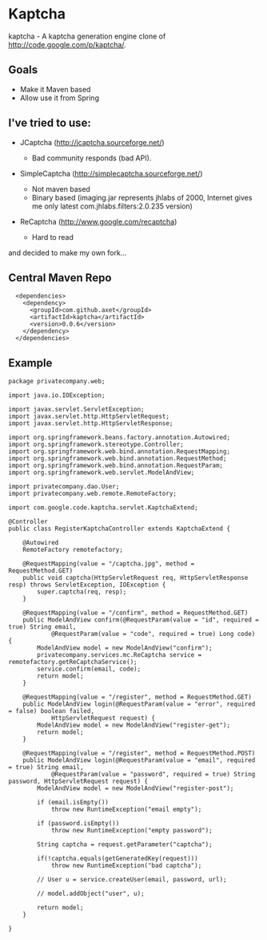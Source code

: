 # Kaptcha

kaptcha - A kaptcha generation engine clone of http://code.google.com/p/kaptcha/.

## Goals

  - Make it Maven based
  - Allow use it from Spring

## I've tried to use:

  * JCaptcha (http://jcaptcha.sourceforge.net/)
    - Bad community responds (bad API).
    
  * SimpleCaptcha (http://simplecaptcha.sourceforge.net/)
    - Not maven based
    - Binary based (imaging.jar represents jhlabs of 2000,
      Internet gives me only latest com.jhlabs.filters:2.0.235 version)
      
  * ReCaptcha (http://www.google.com/recaptcha)
    - Hard to read

and decided to make my own fork...

## Central Maven Repo
```
  <dependencies>
    <dependency>
      <groupId>com.github.axet</groupId>
      <artifactId>kaptcha</artifactId>
      <version>0.0.6</version>
    </dependency>
  </dependencies>
```

## Example

	package privatecompany.web;
	
	import java.io.IOException;
	
	import javax.servlet.ServletException;
	import javax.servlet.http.HttpServletRequest;
	import javax.servlet.http.HttpServletResponse;
	
	import org.springframework.beans.factory.annotation.Autowired;
	import org.springframework.stereotype.Controller;
	import org.springframework.web.bind.annotation.RequestMapping;
	import org.springframework.web.bind.annotation.RequestMethod;
	import org.springframework.web.bind.annotation.RequestParam;
	import org.springframework.web.servlet.ModelAndView;
	
	import privatecompany.dao.User;
	import privatecompany.web.remote.RemoteFactory;
	
	import com.google.code.kaptcha.servlet.KaptchaExtend;
	
	@Controller
	public class RegisterKaptchaController extends KaptchaExtend {
	
		@Autowired
		RemoteFactory remotefactory;
	
		@RequestMapping(value = "/captcha.jpg", method = RequestMethod.GET)
		public void captcha(HttpServletRequest req, HttpServletResponse resp) throws ServletException, IOException {
			super.captcha(req, resp);
		}
	
		@RequestMapping(value = "/confirm", method = RequestMethod.GET)
		public ModelAndView confirm(@RequestParam(value = "id", required = true) String email,
				@RequestParam(value = "code", required = true) Long code) {
			ModelAndView model = new ModelAndView("confirm");
			privatecompany.services.mc.ReCaptcha service = remotefactory.getReCaptchaService();
			service.confirm(email, code);
			return model;
		}
	
		@RequestMapping(value = "/register", method = RequestMethod.GET)
		public ModelAndView login(@RequestParam(value = "error", required = false) boolean failed,
				HttpServletRequest request) {
			ModelAndView model = new ModelAndView("register-get");
			return model;
		}
	
		@RequestMapping(value = "/register", method = RequestMethod.POST)
		public ModelAndView login(@RequestParam(value = "email", required = true) String email,
				@RequestParam(value = "password", required = true) String password, HttpServletRequest request) {
			ModelAndView model = new ModelAndView("register-post");
	
			if (email.isEmpty())
				throw new RuntimeException("email empty");
	
			if (password.isEmpty())
				throw new RuntimeException("empty password");
	
			String captcha = request.getParameter("captcha");
	
			if(!captcha.equals(getGeneratedKey(request)))
				throw new RuntimeException("bad captcha");
			
			// User u = service.createUser(email, password, url);
	
			// model.addObject("user", u);
	
			return model;
		}
	
	}